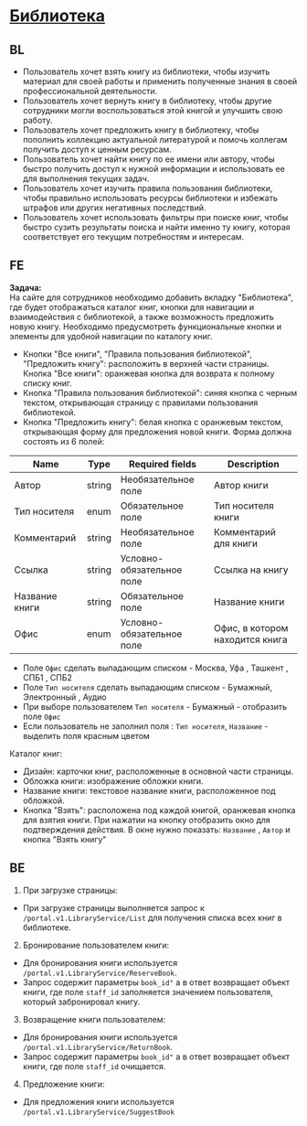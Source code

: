 # [Библиотека](https://tages-admin-portal-dev.tages.dev/library)
## BL
* Пользователь хочет взять книгу из библиотеки, чтобы изучить материал для своей работы и применить полученные знания в своей профессиональной деятельности.
* Пользователь хочет вернуть книгу в библиотеку, чтобы другие сотрудники могли воспользоваться этой книгой и улучшить свою работу.
* Пользователь хочет предложить книгу в библиотеку, чтобы пополнить коллекцию актуальной литературой и помочь коллегам получить доступ к ценным ресурсам.
* Пользователь хочет найти книгу по ее имени или автору, чтобы быстро получить доступ к нужной информации и использовать ее для выполнения текущих задач.
* Пользователь хочет изучить правила пользования библиотеки, чтобы правильно использовать ресурсы библиотеки и избежать штрафов или других негативных последствий.
* Пользователь хочет использовать фильтры при поиске книг, чтобы быстро сузить результаты поиска и найти именно ту книгу, которая соответствует его текущим потребностям и интересам.

## FE
**Задача:** <br>
На сайте для сотрудников необходимо добавить вкладку "Библиотека", где будет отображаться каталог книг, кнопки для навигации и взаимодействия с библиотекой, а также возможность предложить новую книгу. Необходимо предусмотреть функциональные кнопки и элементы для удобной навигации по каталогу книг.

* Кнопки "Все книги", "Правила пользования библиотекой", "Предложить книгу": расположить в верхней части страницы. <br>
Кнопка "Все книги": оранжевая кнопка для возврата к полному списку книг. <br>
* Кнопка "Правила пользования библиотекой": синяя кнопка с черным текстом, открывающая страницу с правилами пользования библиотекой. <br>
* Кнопка "Предложить книгу": белая кнопка с оранжевым текстом, открывающая форму для предложения новой книги. Форма должна состоять из 6 полей: 

Name | Type  | Required fields| Description |
|---|-----|-------|-----------|
|Автор |string| Необязательное поле |Автор книги|
|Тип носителя |enum| Обязательное поле |Тип носителя книги|
|Комментарий |string| Необязательное поле |Комментарий для книги|
|Ссылка |string| Условно-обязательное поле |Ссылка на книгу|
|Название книги |string| Обязательное поле |Название книги|
|Офис |enum| Условно-обязательное поле |Офис, в котором находится книга|

* Поле `Офис` сделать выпадающим списком - Москва, Уфа , Ташкент , СПБ1 , СПБ2  
* Поле `Тип носителя` сделать выпадающим списком - Бумажный, Электронный , Аудио  <br>
* При выборе пользователем `Тип носителя` - Бумажный - отобразить поле `Офис`  <br>
* Если пользователь не заполнил поля : `Тип носителя`, `Название` - выделить поля красным цветом  <br>



Каталог книг:
* Дизайн: карточки книг, расположенные в основной части страницы.
* Обложка книги: изображение обложки книги.
* Название книги: текстовое название книги, расположенное под обложкой.
* Кнопка "Взять": расположена под каждой книгой, оранжевая кнопка для взятия книги. При нажатии на кнопку отобразить окно для подтверждения действия. В окне нужно показать: `Название` , `Автор` и кнопка "Взять книгу"

## BE

1. При загрузке страницы:
* При загрузке страницы выполняется запрос к  `/portal.v1.LibraryService/List` для получения списка всех книг в библиотеке.
2. Бронирование пользователем книги:
* Для бронирования книги используется  `/portal.v1.LibraryService/ReserveBook`.
* Запрос содержит параметры `book_id"` а в ответ возвращает объект книги, где поле `staff_id` заполняется значением пользователя, который забронировал книгу.
3. Возвращение книги пользователем:
* Для бронирования книги используется  `/portal.v1.LibraryService/ReturnBook`.
* Запрос содержит параметры `book_id"` а в ответ возвращает объект книги, где поле `staff_id` очищается.
4. Предложение книги:
* Для предложения книги используется `/portal.v1.LibraryService/SuggestBook`
